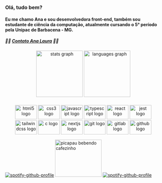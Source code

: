 ### Olá, tudo bem?
#### Eu me chamo Ana e sou desenvolvedora front-end, também sou estudante de ciência da computação, atualmente cursando o 5° período pela Unipac de Barbacena - MG.
##### 👩‍💻 [Contato Ana Laura](https://alofrrr.github.io/Card-AnaLaura-RGB/) 👩‍💻

###
<div align="center">
  <img src="https://github-readme-stats.vercel.app/api?hide_title=false&hide_rank=false&show_icons=true&include_all_commits=true&count_private=true&disable_animations=false&theme=dracula&locale=pt-br&hide_border=false&username=alofrrr" height="150" alt="stats graph"  />
  <img src="https://github-readme-stats.vercel.app/api/top-langs?locale=pt-br&hide_title=false&layout=compact&card_width=320&langs_count=5&theme=dracula&hide_border=false&username=alofrrr" height="150" alt="languages graph"  />
</div>

###
<div align="center">
  <img src="https://cdn.jsdelivr.net/gh/devicons/devicon/icons/html5/html5-original.svg" height="46" width="70" alt="html5 logo"  />
  <img src="https://cdn.jsdelivr.net/gh/devicons/devicon/icons/css3/css3-original.svg" height="46" width="70" alt="css3 logo"  />
  <img src="https://cdn.jsdelivr.net/gh/devicons/devicon/icons/javascript/javascript-original.svg" height="46" width="70" alt="javascript logo"  />
  <img src="https://cdn.jsdelivr.net/gh/devicons/devicon/icons/typescript/typescript-original.svg" height="46" width="70" alt="typescript logo"  />
  <img src="https://cdn.jsdelivr.net/gh/devicons/devicon/icons/react/react-original.svg" height="46" width="70" alt="react logo"  />
  <img src="https://cdn.jsdelivr.net/gh/devicons/devicon/icons/jest/jest-plain.svg" height="46" width="70" alt="jest logo"  />
  <img src="https://cdn.jsdelivr.net/gh/devicons/devicon/icons/tailwindcss/tailwindcss-original-wordmark.svg" height="46" width="70" alt="tailwindcss logo"  />
  <img src="https://cdn.jsdelivr.net/gh/devicons/devicon/icons/c/c-original.svg" height="46" width="70" alt="c logo"  />
  <img src="https://cdn.jsdelivr.net/gh/devicons/devicon/icons/nextjs/nextjs-original.svg" height="46" width="70" alt="nextjs logo"  />
  <img src="https://cdn.jsdelivr.net/gh/devicons/devicon/icons/git/git-original.svg" height="46" width="70" alt="git logo"  />
  <img src="https://cdn.jsdelivr.net/gh/devicons/devicon/icons/gitlab/gitlab-original.svg" height="46" width="70" alt="gitlab logo"  />
  <img src="https://cdn.jsdelivr.net/gh/devicons/devicon/icons/github/github-original.svg" height="46" width="70" alt="github logo"  />
</div>



[![spotify-github-profile](https://spotify-github-profile.vercel.app/api/view?uid=21r2m7lynhuym3ccifqdwl5wi&cover_image=true&theme=novatorem&bar_color=ffffff&bar_color_cover=true)](https://github.com/kittinan/spotify-github-profile)
<img src="https://i.pinimg.com/originals/89/c2/e5/89c2e58a1b6c95a20c29b7fad3787034.jpg" height="120" width="150" alt="picapau bebendo cafezinho"  />
[![spotify-github-profile](https://spotify-github-profile.vercel.app/api/view?uid=21r2m7lynhuym3ccifqdwl5wi&cover_image=true&theme=novatorem&bar_color=ffffff&bar_color_cover=true)](https://github.com/kittinan/spotify-github-profile)

